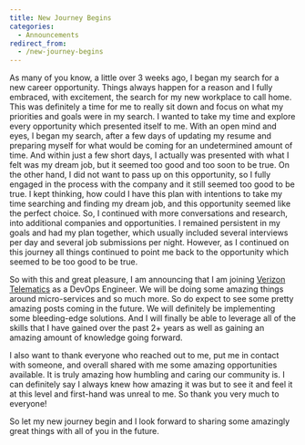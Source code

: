 ```yaml
---
title: New Journey Begins
categories:
  - Announcements
redirect_from:
  - /new-journey-begins
---
```


As many of you know, a little over 3 weeks ago, I began my search for a
new career opportunity. Things always happen for a reason and I fully
embraced, with excitement, the search for my new workplace to call home.
This was definitely a time for me to really sit down and focus on what
my priorities and goals were in my search. I wanted to take my time and
explore every opportunity which presented itself to me. With an open
mind and eyes, I began my search, after a few days of updating my resume
and preparing myself for what would be coming for an undetermined amount
of time. And within just a few short days, I actually was presented with
what I felt was my dream job, but it seemed too good and too soon to be
true. On the other hand, I did not want to pass up on this opportunity,
so I fully engaged in the process with the company and it still seemed
too good to be true. I kept thinking, how could I have this plan with
intentions to take my time searching and finding my dream job, and this
opportunity seemed like the perfect choice. So, I continued with more
conversations and research, into additional companies and opportunities.
I remained persistent in my goals and had my plan together, which
usually included several interviews per day and several job submissions
per night. However, as I continued on this journey all things continued
to point me back to the opportunity which seemed to be too good to be
true.

So with this and great pleasure, I am announcing that I am joining
[Verizon Telematics](https://www.verizontelematics.com/) as a DevOps
Engineer. We will be doing some amazing things around micro-services and
so much more. So do expect to see some pretty amazing posts coming in
the future. We will definitely be implementing some bleeding-edge
solutions. And I will finally be able to leverage all of the skills that
I have gained over the past 2+ years as well as gaining an amazing
amount of knowledge going forward.

I also want to thank everyone who reached out to me, put me in contact
with someone, and overall shared with me some amazing opportunities
available. It is truly amazing how humbling and caring our community is.
I can definitely say I always knew how amazing it was but to see it and
feel it at this level and first-hand was unreal to me. So thank you very
much to everyone!

So let my new journey begin and I look forward to sharing some amazingly
great things with all of you in the future.
